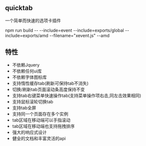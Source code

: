 ## quicktab


一个简单而快速的选项卡插件



npm run build -- --include=event  --include=exports/global --include=exports/amd  --filename="xevent.js" --amd


## 特性

- 不依赖Jquery
- 不依赖任何ui库
- 不依赖字体图标库
- 支持惰性缓存tab(刷新可保持tab不消失)
- 切换/刷新tab页面滚动条高度保持不变
- 支持tab右键菜单快速操作tab(支持菜单操作项右击,同左击效果相同)
- 支持鼠标滚轮切换tab
- 支持tab全屏
- 支持同一个页面存在多个实例
- tab区域在移动端可以手指滚动
- tab区域在移动端也支持拖拽排序
- 强大的响应式设计
- 健全的文档和丰富灵活的api



